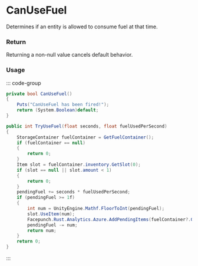 # CanUseFuel
<Badge type="info" text="Fuel"/><Badge type="danger" text="Carbon Compatible"/><Badge type="warning" text="Oxide Compatible"/>
Determines if an entity is allowed to consume fuel at that time.

### Return
Returning a non-null value cancels default behavior.

### Usage
::: code-group
```csharp [Example]
private bool CanUseFuel()
{
	Puts("CanUseFuel has been fired!");
	return (System.Boolean)default;
}
```
```csharp [Source — Assembly-CSharp @ EntityFuelSystem]
public int TryUseFuel(float seconds, float fuelUsedPerSecond)
{
	StorageContainer fuelContainer = GetFuelContainer();
	if (fuelContainer == null)
	{
		return 0;
	}
	Item slot = fuelContainer.inventory.GetSlot(0);
	if (slot == null || slot.amount < 1)
	{
		return 0;
	}
	pendingFuel += seconds * fuelUsedPerSecond;
	if (pendingFuel >= 1f)
	{
		int num = UnityEngine.Mathf.FloorToInt(pendingFuel);
		slot.UseItem(num);
		Facepunch.Rust.Analytics.Azure.AddPendingItems(fuelContainer?.GetParentEntity() ?? fuelContainer, slot.info.shortname, num, "fuel_system");
		pendingFuel -= num;
		return num;
	}
	return 0;
}

```
:::
